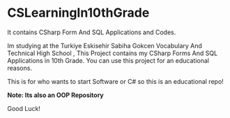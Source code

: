 # CSLearningIn10thGrade
It contains CSharp Form And SQL Applications and Codes.


Im studying at the Turkiye Eskisehir Sabiha Gokcen Vocabulary And Technical High School , 
This Project contains my CSharp Forms And SQL Applications in 10th Grade.
You can use this project for an educational reasons.

This is for who wants to start Software or C# so this is an educational repo!

**Note: Its also an OOP Repository**

Good Luck!
